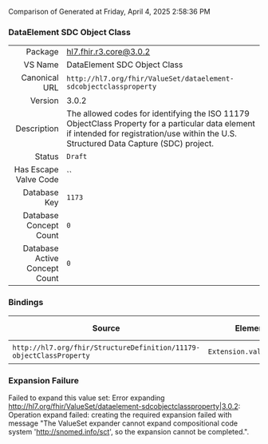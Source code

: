 Comparison of 
Generated at Friday, April 4, 2025 2:58:36 PM

### DataElement SDC Object Class

|      |     |
| ---: | --- |
| Package | hl7.fhir.r3.core@3.0.2 |
| VS Name | DataElement SDC Object Class |
| Canonical URL | `http://hl7.org/fhir/ValueSet/dataelement-sdcobjectclassproperty` |
| Version | 3.0.2 |
| Description | The allowed codes for identifying the ISO 11179 ObjectClass Property for a particular data element if intended for registration/use within the U.S. Structured Data Capture (SDC) project. |
| Status | `Draft` |
| Has Escape Valve Code | `` |
| Database Key | `1173` |
| Database Concept Count | `0` |
| Database Active Concept Count | `0` |
### Bindings

| Source | Element | Binding | Strength | Element Short |
| ------ | ------- | ------- | -------- | ------------- |
| `http://hl7.org/fhir/StructureDefinition/11179-objectClassProperty` | `Extension.valueCoding` | `http://hl7.org/fhir/ValueSet/dataelement-sdcobjectclassproperty` | `Example` | Value of extension |

### Expansion Failure

Failed to expand this value set: Error expanding http://hl7.org/fhir/ValueSet/dataelement-sdcobjectclassproperty|3.0.2: Operation expand failed: creating the required expansion failed with message "The ValueSet expander cannot expand compositional code system 'http://snomed.info/sct', so the expansion cannot be completed.".

